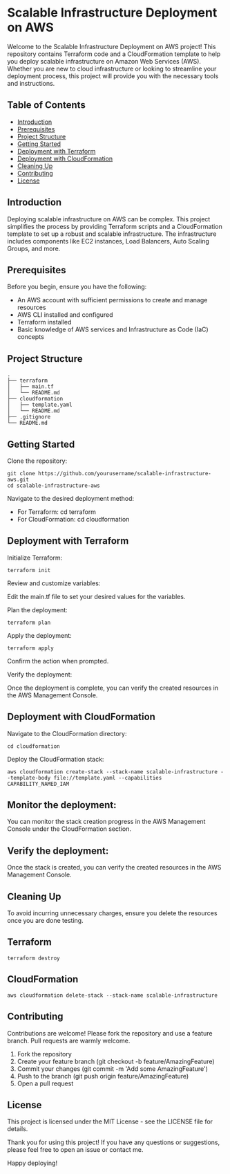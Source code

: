 # Scalable Infrastructure Deployment on AWS

Welcome to the Scalable Infrastructure Deployment on AWS project! This repository contains Terraform code and a CloudFormation template to help you deploy scalable infrastructure on Amazon Web Services (AWS). Whether you are new to cloud infrastructure or looking to streamline your deployment process, this project will provide you with the necessary tools and instructions.

## Table of Contents

- [Introduction](#introduction)
- [Prerequisites](#prerequisites)
- [Project Structure](#project-structure)
- [Getting Started](#getting-started)
- [Deployment with Terraform](#deployment-with-terraform)
- [Deployment with CloudFormation](#deployment-with-cloudformation)
- [Cleaning Up](#cleaning-up)
- [Contributing](#contributing)
- [License](#license)

## Introduction

Deploying scalable infrastructure on AWS can be complex. This project simplifies the process by providing Terraform scripts and a CloudFormation template to set up a robust and scalable infrastructure. The infrastructure includes components like EC2 instances, Load Balancers, Auto Scaling Groups, and more.

## Prerequisites

Before you begin, ensure you have the following:

- An AWS account with sufficient permissions to create and manage resources
- AWS CLI installed and configured
- Terraform installed
- Basic knowledge of AWS services and Infrastructure as Code (IaC) concepts

## Project Structure

```plaintext
.
├── terraform
│   ├── main.tf
│   └── README.md
├── cloudformation
│   ├── template.yaml
│   └── README.md
├── .gitignore
└── README.md
```
## Getting Started
Clone the repository:
```
git clone https://github.com/yourusername/scalable-infrastructure-aws.git
cd scalable-infrastructure-aws
```
Navigate to the desired deployment method:

- For Terraform: cd terraform
- For CloudFormation: cd cloudformation

## Deployment with Terraform
Initialize Terraform:

```
terraform init
```
Review and customize variables:

Edit the main.tf file to set your desired values for the variables.

Plan the deployment:

```
terraform plan
```
Apply the deployment:

```
terraform apply
```
Confirm the action when prompted.

Verify the deployment:

Once the deployment is complete, you can verify the created resources in the AWS Management Console.

## Deployment with CloudFormation
Navigate to the CloudFormation directory:

```
cd cloudformation
```
Deploy the CloudFormation stack:

```
aws cloudformation create-stack --stack-name scalable-infrastructure --template-body file://template.yaml --capabilities CAPABILITY_NAMED_IAM
```

## Monitor the deployment:

You can monitor the stack creation progress in the AWS Management Console under the CloudFormation section.

## Verify the deployment:

Once the stack is created, you can verify the created resources in the AWS Management Console.

## Cleaning Up
To avoid incurring unnecessary charges, ensure you delete the resources once you are done testing.

## Terraform

```
terraform destroy
```

## CloudFormation

```
aws cloudformation delete-stack --stack-name scalable-infrastructure
```

## Contributing
Contributions are welcome! Please fork the repository and use a feature branch. Pull requests are warmly welcome.

1. Fork the repository
2. Create your feature branch (git checkout -b feature/AmazingFeature)
3. Commit your changes (git commit -m 'Add some AmazingFeature')
4. Push to the branch (git push origin feature/AmazingFeature)
5. Open a pull request

## License
This project is licensed under the MIT License - see the LICENSE file for details.

Thank you for using this project! If you have any questions or suggestions, please feel free to open an issue or contact me.

Happy deploying!


